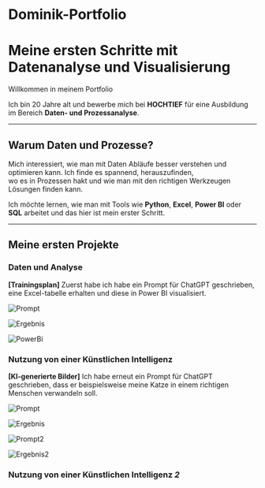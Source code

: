 # Dominik-Portfolio

# Meine ersten Schritte mit Datenanalyse und Visualisierung

Willkommen in meinem Portfolio

Ich bin 20 Jahre alt und bewerbe mich bei **HOCHTIEF** für eine Ausbildung im Bereich **Daten- und Prozessanalyse**.

---

## Warum Daten und Prozesse?

Mich interessiert, wie man mit Daten Abläufe besser verstehen und optimieren kann. Ich finde es spannend, herauszufinden,  
wo es in Prozessen hakt und wie man mit den richtigen Werkzeugen Lösungen finden kann.

Ich möchte lernen, wie man mit Tools wie **Python**, **Excel**, **Power BI** oder **SQL** arbeitet und das hier ist mein erster Schritt.

---

##  Meine ersten Projekte

### Daten und Analyse

**[Trainingsplan]** Zuerst habe ich habe ein Prompt für ChatGPT geschrieben, eine Excel-tabelle erhalten und diese in Power BI visualisiert.

![Prompt](<Prompt Trainingsplan.png>)

![Ergebnis](<Excel Trainingsplan-1.png>)

![PowerBi](<Screenshot Power BI.png>)

### Nutzung von einer Künstlichen Intelligenz

**[KI-generierte Bilder]** Ich habe erneut ein Prompt für ChatGPT geschrieben, dass er beispielsweise meine Katze in einem richtigen Menschen verwandeln soll.

![Prompt](<Prompt - Katze zu Mensch.png>)

![Ergebnis](<Bild - Katze zu Mensch.png>)

![Prompt2](<Prompt - KI-Generiertes Bild.png>)

![Ergebnis2](<KI-Generiertes Bild.png>)

### Nutzung von einer Künstlichen Intelligenz *2*




